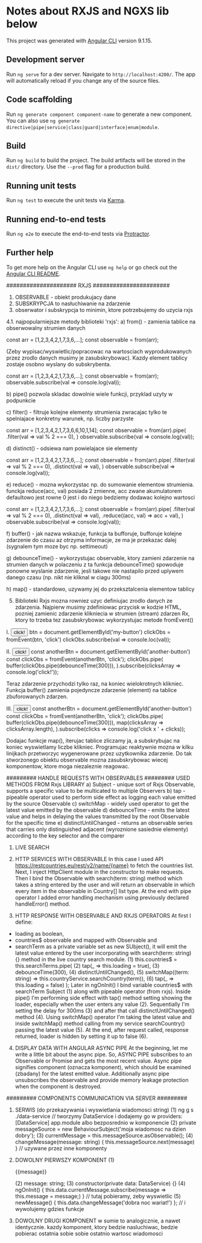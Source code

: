 # Notes about RXJS and NGXS lib below 

This project was generated with [Angular CLI](https://github.com/angular/angular-cli) version 9.1.15.

## Development server

Run `ng serve` for a dev server. Navigate to `http://localhost:4200/`. The app will automatically reload if you change any of the source files.

## Code scaffolding

Run `ng generate component component-name` to generate a new component. You can also use `ng generate directive|pipe|service|class|guard|interface|enum|module`.

## Build

Run `ng build` to build the project. The build artifacts will be stored in the `dist/` directory. Use the `--prod` flag for a production build.

## Running unit tests

Run `ng test` to execute the unit tests via [Karma](https://karma-runner.github.io).

## Running end-to-end tests

Run `ng e2e` to execute the end-to-end tests via [Protractor](http://www.protractortest.org/).

## Further help

To get more help on the Angular CLI use `ng help` or go check out the [Angular CLI README](https://github.com/angular/angular-cli/blob/master/README.md).


##################### RXJS #######################
1. OBSERVABLE - obiekt produkujacy dane
2. SUBSKRYPCJA to nasłuchiwanie na zdarzenie
3. obserwator i subskrypcja to minimin, ktore potrzebujemy do uzycia rxjs

4.1. najpopularniejsze metody biblioteki 'rxjs':
a) from() - zamienia tablice na obserwowalny strumien danych

const arr = [1,2,3,4,2,1,7,3,6,...];
const observable = from(arr);

(Zeby wypisac/wyswietlic/popracowac na wartosciach wyprodukowanych przez zrodlo danych musimy je zasubskrybowac). Kazdy element tablicy zostaje osobno wyslany do subskrybenta.

const arr = [1,2,3,4,2,1,7,3,6,...];
const observable = from(arr);
observable.subscribe(val => console.log(val));

b) pipe() pozwola skladac dowolnie wiele funkcji, przyklad uzyty w podpunkcie

c) filter() - filtruje kolejne elementy strumienia zwracajac tylko te spelniajace konkretny warunek, np. liczby parzyste

const arr = [1,2,3,4,2,1,7,3,6,6,10,1,14];
const observable = from(arr).pipe(
	.filter(val => val % 2 === 0),
)
observable.subscribe(val => console.log(val));

d) distinct() - odsiewa nam powielajace sie elementy

const arr = [1,2,3,4,2,1,7,3,6,...];
const observable = from(arr).pipe(
	.filter(val => val % 2 === 0),
	.distinct(val => val),
)
observable.subscribe(val => console.log(val));

e) reduce() - mozna wykorzystac np. do sumowanie elementow strumienia. funckja reduce(acc, val) posiada 2 zmienne, acc zwane akumulatorem defaultowo jest rowne 0 jest i do niego bedziemy dodawac kolejno wartosci

const arr = [1,2,3,4,2,1,7,3,6,...];
const observable = from(arr).pipe(
	.filter(val => val % 2 === 0),
	.distinct(val => val),
	.reduce((acc, val) => acc + val),
)
observable.subscribe(val => console.log(val));

f) buffer() - jak nazwa wskazuje, funkcja ta bufforuje, bufforuje kolejne zdarzenie do czasu az otrzyma informacje, ze ma je przekazac dalej (sygnalem tym moze byc np. settimeout)

g) debounceTime() - wykorzystujac observable, ktory zamieni zdarzenie na strumien danych w polaczeniu z ta funkcja debounceTime() spowoduje ponowne wyslanie zdarzenie, jesli takowe nie nastapilo przed uplywem danego czasu (np. nikt nie kliknal w ciagu 300ms)

h) map() - standardowo, uzywamy jej do przeksztalcenia elementow tablicy

5. Biblioteki Rxjs mozna rowniez uzyc definiujac zrodlo danych ze zdarzenia. Najpierw musimy zdefiniowac przycisk w kodzie HTML, pozniej zamienic zdarzenie klikniecia w strumien (stream) zdarzen Rx, ktory to trzeba tez zasubskrybowac wykorzystujac metode fromEvent()

I.
<button id='my-button'>click!</button>
btn = document.getElementById('my-button')
clickObs = fromEvent(btn, 'click')
clickObs.subscribe(val => console.loc(val));

II.
<button id='another-button'>click!</button>
const anotherBtn = document.getElementById('another-button')
const clickObs = fromEvent(anotherBtn, 'click');
clickObs.pipe(
	buffer(clickObs.pipe(debounceTime(300))),
).subscribe(clicksArray => console.log('click!'));

Teraz zdarzenie przychodzi tylko raz, na koniec wielokrotnych klikniec. Funkcja buffer() zamienia pojedyncze zdarzenie (element) na tablice zbuforowanych zdarzen.

III.
<button id='another-button'>click!</button>
const anotherBtn = document.getElementById('another-button')
const clickObs = fromEvent(anotherBtn, 'click');
clickObs.pipe(
	buffer(clickObs.pipe(debounceTime(300))),
	map(clicksArray => clicksArray.length),
).subscribe(clicks => console.log('click x ' + clicks));

Dodajac funkcje map(), iterujac tablice zliczamy ja, a subskrybujac na koniec wyswietlamy liczbe klikniec. Programujac reaktywnie mozna w kilku linijkach przetworzyc wygenerowane przez uzytkownika zdarzenie. Do tak stworzonego obiektu observable mozna zasubskrybowac wiecej komponentow, ktore moga niezaleznie reagowac.


######### HANDLE REQUESTS WITH OBSERVABLES #########
USED METHODS FROM Rxjs LIBRARY
a) Subject - unique sort of Rxjs Observable, supports a specific value to be multicated to multiple Observers
b) tap - pipeable operator used to perform side effect as logging each value emitted by the source Observable
c) switchMap - widely used operator to get the latest value emitted by the observable
d) debounceTime - emits the latest value and helps in delaying the values transmitted by the root Observable for the specific time
e) distinctUntilChanged - returns an observable series that carries only distinguished adjacent (wyroznione sasiednie elementy) according to the key selector and the comparer

1. LIVE SEARCH

2. HTTP SERVICES WITH OBSERVABLE 
In this case I used API https://restcountries.eu/rest/v2/name/{name} to fetch the countries list.
Next, I inject HttpClient module in the constructor to make requests. Then I bind the Observable with search(term: string) method which takes a string entered by the user and will return an observable in which every item in the observable in Country[] list type. At the end with pipe operator I added error handling mechanism using previously declared handleError() method.

3. HTTP RESPONSE WITH OBSERVABLE AND RXJS OPERATORS
At first I define:
- loading as boolean,
- countries$ observable and mapped with Observable and 
- searchTerm as a private variable set as new SUbject(), it will emit the latest value entered by the user incorporating with search(term: string) {} method in the live country search module.
(1)    this.countries$ = this.searchTerms.pipe(
(2)      tap(_ => this.loading = true),
(3)      debounceTime(300),
(4)      distinctUntilChanged(),
(5)      switchMap((term: string) => this.countryService.searchCountry(term)),
(6)      tap(_ => this.loading = false)
      );
Later in ngOnInit() I bind variable countries$ with searchTerm Subject (1) along with pipeable operator (from rxjs). Inside pipe() I'm performing side effect with tap() method setting showing the loader, especially when the user enters any value (2). Sequentially I'm setting the delay for 300ms (3) and after that call distinctUntilChanged() method (4). Using switchMap() operator I'm taking the latest value and inside switchMap() method calling from my service searchCountry() passing the latest value (5). At the end, after request called, response returned, loader is hidden by setting it up to false (6).


4. DISPLAY DATA WITH ANGULAR ASYNC PIPE
At the beginning, let me write a little bit about the async pipe. So, ASYNC PIPE subscribes to an Observable or Promise and gets the most recent value. Async pipe signifies component (oznacza komponent), which should be examined (zbadany) for the latest emitted value. Additionally async pipe unsubscribes the observable and provide memory leakage protection when the component is destroyed.


######### COMPONENTS COMMUNICATION VIA SERVER #########
1. SERWIS (do przekazywania i wyswietlania wiadomosci string)
(1) ng g s ./data-service  // tworzymy DataService i dodajemy go w providers: [DataService] app.module albo bezposrednio w komponencie
(2)	private messageSource = new BehaviourSubject<string>('moja wiadomosc na dzien dobry');
(3)	currentMessage = this.messageSource.asObservable();
(4) changeMessage(message: string) { this.messageSource.next(message) }  // uzywane przez inne komponenty


2. DOWOLNY PIERWSZY KOMPONENT
(1) <p>{{message}}</p>
(2) message: string;
(3) constructor(private data: DataService) {}
(4) ngOnInit() { this.data.currentMessage.subscribe(message => this.message = message;) }  // tutaj pobieramy, zeby wyswietlic
(5) newMessage() { this.data.changeMessage('dobra noc wariat!') }; // i wywolujemy gdzies funkcje


3. DOWOLNY DRUGI KOMPONENT
w sumie to analogicznie, a nawet identycznie. kazdy komponent, ktory bedzie nasluchiwac, bedzie pobierac ostatnia sobie sobie ostatnio wartosc wiadomosci
